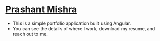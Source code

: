 # [Prashant Mishra](https://prashantrmishra.github.io/)

- This is a simple portfolio application built using Angular.
- You can see the details of where I work, download my resume, and reach out to me.

